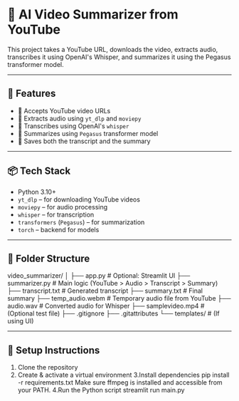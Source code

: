 # 🎥 AI Video Summarizer from YouTube

This project takes a YouTube URL, downloads the video, extracts audio, transcribes it using OpenAI's Whisper, and summarizes it using the Pegasus transformer model.

---

## 🚀 Features

- 🔗 Accepts YouTube video URLs
- 🎵 Extracts audio using `yt_dlp` and `moviepy`
- 🧠 Transcribes using OpenAI's `whisper`
- 📝 Summarizes using `Pegasus` transformer model
- 📄 Saves both the transcript and the summary

---

## 📦 Tech Stack

- Python 3.10+
- `yt_dlp` – for downloading YouTube videos
- `moviepy` – for audio processing
- `whisper` – for transcription
- `transformers` (`Pegasus`) – for summarization
- `torch` – backend for models

---

## 📁 Folder Structure

video_summarizer/
│
├── app.py # Optional: Streamlit UI
├── summarizer.py # Main logic (YouTube > Audio > Transcript > Summary)
├── transcript.txt # Generated transcript
├── summary.txt # Final summary
├── temp_audio.webm # Temporary audio file from YouTube
├── audio.wav # Converted audio for Whisper
├── samplevideo.mp4 # (Optional test file)
├── .gitignore
├── .gitattributes
└── templates/ # (If using UI)



---

## 🔧 Setup Instructions
1. Clone the repository
2. Create & activate a virtual environment
3.Install dependencies
  pip install -r requirements.txt
  Make sure ffmpeg is installed and accessible from your PATH.
4.Run the Python script
  streamlit run main.py
